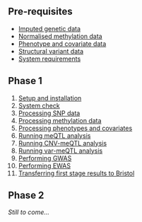 ## Pre-requisites
- [Imputed genetic data]()
- [Normalised methylation data]()
- [Phenotype and covariate data]()
- [Structural variant data]()
- [System requirements]()

## Phase 1
1. [Setup and installation]()
2. [System check]()
3. [Processing SNP data]()
4. [Processing methylation data]()
5. [Processing phenotypes and covariates]()
6. [Running meQTL analysis]()
7. [Running CNV-meQTL analysis]()
8. [Running var-meQTL analysis]()
9. [Performing GWAS]()
10. [Performing EWAS]()
11. [Transferring first stage results to Bristol]()

## Phase 2

*Still to come...*
